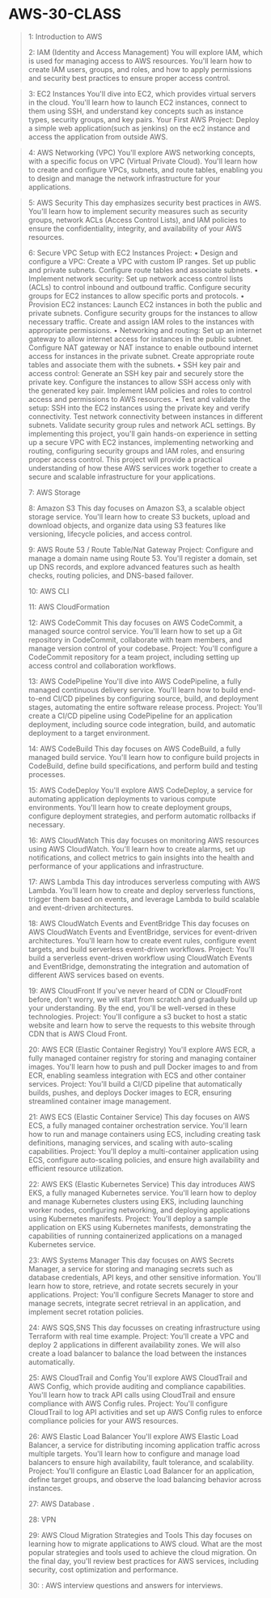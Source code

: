 # AWS-30-CLASS
> 1: Introduction to AWS
>
> 2: IAM (Identity and Access Management)
You will explore IAM, which is used for managing access to AWS resources. You'll learn how to create IAM users, groups, and roles, and how to apply permissions and security best practices to ensure proper access control.

> 3: EC2 Instances
You'll dive into EC2, which provides virtual servers in the cloud. You'll learn how to launch EC2 instances, connect to them using SSH, and understand key concepts such as instance types, security groups, and key pairs.
Your First AWS Project: Deploy a simple web application(such as jenkins) on the ec2 instance and access the application from outside AWS.

> 4: AWS Networking (VPC)
You'll explore AWS networking concepts, with a specific focus on VPC (Virtual Private Cloud). You'll learn how to create and configure VPCs, subnets, and route tables, enabling you to design and manage the network infrastructure for your applications.

> 5: AWS Security
This day emphasizes security best practices in AWS. You'll learn how to implement security measures such as security groups, network ACLs (Access Control Lists), and IAM policies to ensure the confidentiality, integrity, and availability of your AWS resources.
>
> 6: Secure VPC Setup with EC2 Instances
Project:
•	Design and configure a VPC: Create a VPC with custom IP ranges. Set up public and private subnets. Configure route tables and associate subnets.
•	Implement network security: Set up network access control lists (ACLs) to control inbound and outbound traffic. Configure security groups for EC2 instances to allow specific ports and protocols.
•	Provision EC2 instances: Launch EC2 instances in both the public and private subnets. Configure security groups for the instances to allow necessary traffic. Create and assign IAM roles to the instances with appropriate permissions.
•	Networking and routing: Set up an internet gateway to allow internet access for instances in the public subnet. Configure NAT gateway or NAT instance to enable outbound internet access for instances in the private subnet. Create appropriate route tables and associate them with the subnets.
•	SSH key pair and access control: Generate an SSH key pair and securely store the private key. Configure the instances to allow SSH access only with the generated key pair. Implement IAM policies and roles to control access and permissions to AWS resources.
•	Test and validate the setup: SSH into the EC2 instances using the private key and verify connectivity. Test network connectivity between instances in different subnets. Validate security group rules and network ACL settings.
By implementing this project, you'll gain hands-on experience in setting up a secure VPC with EC2 instances, implementing networking and routing, configuring security groups and IAM roles, and ensuring proper access control. This project will provide a practical understanding of how these AWS services work together to create a secure and scalable infrastructure for your applications.
>
> 7: AWS Storage
>
> 8: Amazon S3
This day focuses on Amazon S3, a scalable object storage service. You'll learn how to create S3 buckets, upload and download objects, and organize data using S3 features like versioning, lifecycle policies, and access control.
>
> 9: AWS Route 53 / Route Table/Nat Gateway
Project: Configure and manage a domain name using Route 53. You'll register a domain, set up DNS records, and explore advanced features such as health checks, routing policies, and DNS-based failover.
>
> 10: AWS CLI
> 
>
> 11: AWS CloudFormation
> 
>
> 12: AWS CodeCommit
This day focuses on AWS CodeCommit, a managed source control service. You'll learn how to set up a Git repository in CodeCommit, collaborate with team members, and manage version control of your codebase.
Project: You'll configure a CodeCommit repository for a team project, including setting up access control and collaboration workflows.
> 
>
> 13: AWS CodePipeline
You'll dive into AWS CodePipeline, a fully managed continuous delivery service. You'll learn how to build end-to-end CI/CD pipelines by configuring source, build, and deployment stages, automating the entire software release process.
Project: You'll create a CI/CD pipeline using CodePipeline for an application deployment, including source code integration, build, and automatic deployment to a target environment.
> 
>
> 14: AWS CodeBuild
This day focuses on AWS CodeBuild, a fully managed build service. You'll learn how to configure build projects in CodeBuild, define build specifications, and perform build and testing processes.
> 
>
> 15: AWS CodeDeploy
You'll explore AWS CodeDeploy, a service for automating application deployments to various compute environments. You'll learn how to create deployment groups, configure deployment strategies, and perform automatic rollbacks if necessary.
> 
>
> 16: AWS CloudWatch
This day focuses on monitoring AWS resources using AWS CloudWatch. You'll learn how to create alarms, set up notifications, and collect metrics to gain insights into the health and performance of your applications and infrastructure.
>
> 17: AWS Lambda
This day introduces serverless computing with AWS Lambda. You'll learn how to create and deploy serverless functions, trigger them based on events, and leverage Lambda to build scalable and event-driven architectures.
> 
>
> 18: AWS CloudWatch Events and EventBridge
This day focuses on AWS CloudWatch Events and EventBridge, services for event-driven architectures. You'll learn how to create event rules, configure event targets, and build serverless event-driven workflows.
Project: You'll build a serverless event-driven workflow using CloudWatch Events and EventBridge, demonstrating the integration and automation of different AWS services based on events.
> 
>
> 19: AWS CloudFront
If you've never heard of CDN or CloudFront before, don't worry, we will start from scratch and gradually build up your understanding. By the end, you'll be well-versed in these technologies.
Project: You'll configure a s3 bucket to host a static website and learn how to serve the requests to this website through CDN that is AWS Cloud Front.
> 
>
> 20: AWS ECR (Elastic Container Registry)
You'll explore AWS ECR, a fully managed container registry for storing and managing container images. You'll learn how to push and pull Docker images to and from ECR, enabling seamless integration with ECS and other container services.
Project: You'll build a CI/CD pipeline that automatically builds, pushes, and deploys Docker images to ECR, ensuring streamlined container image management.
> 
>
> 21: AWS ECS (Elastic Container Service)
This day focuses on AWS ECS, a fully managed container orchestration service. You'll learn how to run and manage containers using ECS, including creating task definitions, managing services, and scaling with auto-scaling capabilities.
Project: You'll deploy a multi-container application using ECS, configure auto-scaling policies, and ensure high availability and efficient resource utilization.
> 
>
> 22: AWS EKS (Elastic Kubernetes Service)
This day introduces AWS EKS, a fully managed Kubernetes service. You'll learn how to deploy and manage Kubernetes clusters using EKS, including launching worker nodes, configuring networking, and deploying applications using Kubernetes manifests.
Project: You'll deploy a sample application on EKS using Kubernetes manifests, demonstrating the capabilities of running containerized applications on a managed Kubernetes service.
>
> 23: AWS Systems Manager
This day focuses on AWS Secrets Manager, a service for storing and managing secrets such as database credentials, API keys, and other sensitive information. You'll learn how to store, retrieve, and rotate secrets securely in your applications.
Project: You'll configure Secrets Manager to store and manage secrets, integrate secret retrieval in an application, and implement secret rotation policies.
>
> 24: AWS SQS,SNS
This day focusses on creating infrastructure using Terraform with real time example.
Project: You'll create a VPC and deploy 2 applications in different availability zones. We will also create a load balancer to balance the load between the instances automatically.
>
> 25: AWS CloudTrail and Config
You'll explore AWS CloudTrail and AWS Config, which provide auditing and compliance capabilities. You'll learn how to track API calls using CloudTrail and ensure compliance with AWS Config rules.
Project: You'll configure CloudTrail to log API activities and set up AWS Config rules to enforce compliance policies for your AWS resources.
>
> 26: AWS Elastic Load Balancer
You'll explore AWS Elastic Load Balancer, a service for distributing incoming application traffic across multiple targets. You'll learn how to configure and manage load balancers to ensure high availability, fault tolerance, and scalability.
Project: You'll configure an Elastic Load Balancer for an application, define target groups, and observe the load balancing behavior across instances.
>
> 27:  AWS Database .
>
> 28: VPN
>
> 29: AWS Cloud Migration Strategies and Tools
This day focuses on learning how to migrate applications to AWS cloud. What are the most popular strategies and tools used to achieve the cloud migration.
On the final day, you'll review best practices for AWS services, including security, cost optimization and performance.
>
> 30: : AWS interview questions and answers for interviews.

